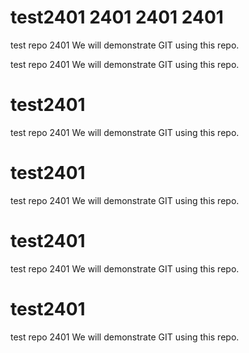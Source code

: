 # test2401 2401 2401 2401
test repo 2401
We will demonstrate GIT using this repo.


test repo 2401
We will demonstrate GIT using this repo.

# test2401
test repo 2401
We will demonstrate GIT using this repo.

# test2401
test repo 2401
We will demonstrate GIT using this repo.

# test2401
test repo 2401
We will demonstrate GIT using this repo.

# test2401
test repo 2401
We will demonstrate GIT using this repo.

